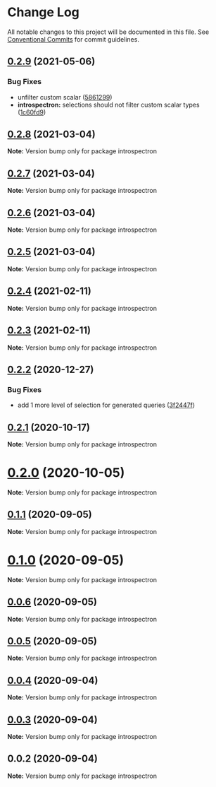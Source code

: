 # Change Log

All notable changes to this project will be documented in this file.
See [Conventional Commits](https://conventionalcommits.org) for commit guidelines.

## [0.2.9](https://github.com/launchql/launchql-gen/compare/introspectron@0.2.8...introspectron@0.2.9) (2021-05-06)


### Bug Fixes

* unfilter custom scalar ([5861299](https://github.com/launchql/launchql-gen/commit/5861299bf3fec34dd048250ecd365a99046db100))
* **introspectron:** selections should not filter custom scalar types ([1c60fd9](https://github.com/launchql/launchql-gen/commit/1c60fd9e663d8fc371de5869a40dd67fd4797672))





## [0.2.8](https://github.com/launchql/launchql-gen/compare/introspectron@0.2.7...introspectron@0.2.8) (2021-03-04)

**Note:** Version bump only for package introspectron





## [0.2.7](https://github.com/launchql/launchql-gen/compare/introspectron@0.2.6...introspectron@0.2.7) (2021-03-04)

**Note:** Version bump only for package introspectron





## [0.2.6](https://github.com/launchql/launchql-gen/compare/introspectron@0.2.5...introspectron@0.2.6) (2021-03-04)

**Note:** Version bump only for package introspectron





## [0.2.5](https://github.com/launchql/launchql-gen/compare/introspectron@0.2.4...introspectron@0.2.5) (2021-03-04)

**Note:** Version bump only for package introspectron





## [0.2.4](https://github.com/launchql/launchql-gen/compare/introspectron@0.2.3...introspectron@0.2.4) (2021-02-11)

**Note:** Version bump only for package introspectron





## [0.2.3](https://github.com/launchql/launchql-gen/compare/introspectron@0.2.2...introspectron@0.2.3) (2021-02-11)

**Note:** Version bump only for package introspectron





## [0.2.2](https://github.com/pyramation/launchql-gen/compare/introspectron@0.2.1...introspectron@0.2.2) (2020-12-27)


### Bug Fixes

* add 1 more level of selection for generated queries ([3f2447f](https://github.com/pyramation/launchql-gen/commit/3f2447ff73d36eea5f7970af45877473f15d71bc))





## [0.2.1](https://github.com/pyramation/launchql-gen/compare/introspectron@0.2.0...introspectron@0.2.1) (2020-10-17)

**Note:** Version bump only for package introspectron





# [0.2.0](https://github.com/pyramation/launchql-gen/compare/introspectron@0.1.1...introspectron@0.2.0) (2020-10-05)

**Note:** Version bump only for package introspectron





## [0.1.1](https://github.com/pyramation/launchql-gen/compare/introspectron@0.0.6...introspectron@0.1.1) (2020-09-05)

**Note:** Version bump only for package introspectron





# [0.1.0](https://github.com/pyramation/launchql-gen/compare/introspectron@0.0.6...introspectron@0.1.0) (2020-09-05)

**Note:** Version bump only for package introspectron





## [0.0.6](https://github.com/pyramation/launchql-gen/compare/introspectron@0.0.5...introspectron@0.0.6) (2020-09-05)

**Note:** Version bump only for package introspectron





## [0.0.5](https://github.com/pyramation/launchql-gen/compare/introspectron@0.0.4...introspectron@0.0.5) (2020-09-05)

**Note:** Version bump only for package introspectron





## [0.0.4](https://github.com/pyramation/launchql-gen/compare/introspectron@0.0.3...introspectron@0.0.4) (2020-09-04)

**Note:** Version bump only for package introspectron





## [0.0.3](https://github.com/pyramation/launchql-gen/compare/introspectron@0.0.2...introspectron@0.0.3) (2020-09-04)

**Note:** Version bump only for package introspectron





## 0.0.2 (2020-09-04)

**Note:** Version bump only for package introspectron
